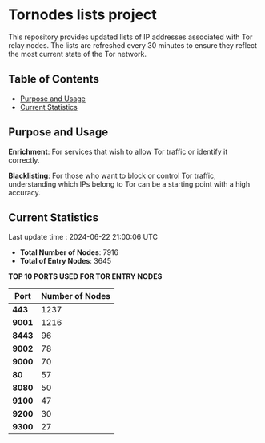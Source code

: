 # Tornodes lists project

This repository provides updated lists of IP addresses associated with Tor relay nodes. The lists are refreshed every 30 minutes to ensure they reflect the most current state of the Tor network.

## Table of Contents

- [Purpose and Usage](#purpose-and-usage)
- [Current Statistics](#current-statistics)


## Purpose and Usage

**Enrichment**: For services that wish to allow Tor traffic or identify it correctly.

**Blacklisting**: For those who want to block or control Tor traffic, understanding which IPs belong to Tor can be a starting point with a high accuracy.

## Current Statistics

Last update time : 2024-06-22 21:00:06 UTC

- **Total Number of Nodes**: 7916
- **Total of Entry Nodes**: 3645

**TOP 10 PORTS USED FOR TOR ENTRY NODES**

| **Port** | **Number of Nodes** |
|------|-----------------|
| **443**   | 1237  |
| **9001**   | 1216  |
| **8443**   | 96  |
| **9002**   | 78  |
| **9000**   | 70  |
| **80**   | 57  |
| **8080**   | 50  |
| **9100**   | 47  |
| **9200**   | 30  |
| **9300**   | 27  |

